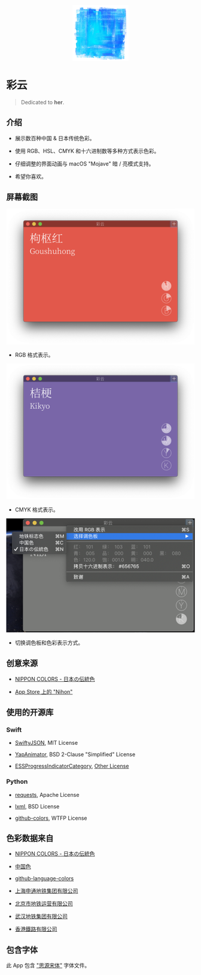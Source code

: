 <div align=center>
    <img width="150" height="150" src="https://raw.githubusercontent.com/yuxiqian/cai-yun/master/icon/icon_small.png"/>
</div>


# 彩云

> Dedicated to **her**.

## 介绍

 * 展示数百种中国 & 日本传统色彩。
 
 * 使用 RGB、HSL、CMYK 和十六进制数等多种方式表示色彩。
 
 * 仔细调整的界面动画与 macOS "Mojave" 暗 / 亮模式支持。

 * 希望你喜欢。
 
## 屏幕截图

<div align=center>
    <img src="https://raw.githubusercontent.com/yuxiqian/cai-yun/master/screenshots/ss_1.png" max-width="90%"/>
</div>

 * RGB 格式表示。

<div align=center>
    <img src="https://raw.githubusercontent.com/yuxiqian/cai-yun/master/screenshots/ss_2.png" max-width="90%"/>
</div>

 * CMYK 格式表示。


<div align=center>
    <img src="https://raw.githubusercontent.com/yuxiqian/cai-yun/master/screenshots/ss_3.png" max-width="90%"/>
</div>

 * 切换调色板和色彩表示方式。

## 创意来源

* [NIPPON COLORS - 日本の伝統色](http://nipponcolors.com)

* [App Store 上的 "Nihon"](https://itunes.apple.com/cn/app/nihon/id1315486029?mt=8)

## 使用的开源库

### Swift

* [SwiftyJSON](https://github.com/SwiftyJSON/SwiftyJSON), MIT License

* [YapAnimator](https://github.com/yapstudios/YapAnimator), BSD 2-Clause "Simplified" License

* [ESSProgressIndicatorCategory](https://github.com/eternalstorms/NSProgressIndicator-ESSProgressIndicatorCategory), [Other License](https://github.com/eternalstorms/NSProgressIndicator-ESSProgressIndicatorCategory#first-the-license-agreement)

### Python

* [requests](https://github.com/requests/requests), Apache License

* [lxml](https://github.com/lxml/lxml), BSD License

* [github-colors](https://github.com/ozh/github-colors), WTFP License

## 色彩数据来自

* [NIPPON COLORS - 日本の伝統色](http://nipponcolors.com)

* [中国色](http://zhongguose.com)

* [github-language-colors](https://github.com/doda/github-language-colors)

* [上海申通地铁集团有限公司](http://shmetro.com)

* [北京市地铁运营有限公司](https://www.bjsubway.com)

* [武汉地铁集团有限公司](http://www.whrt.gov.cn)

* [香港鐵路有限公司](http://www.mtr.com.hk/)

## 包含字体

此 App 包含 ["思源宋体"](https://github.com/adobe-fonts/source-han-serif) 字体文件。 
